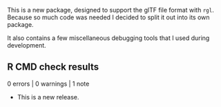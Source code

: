This is a new package, designed to support the glTF file
format with `rgl`.  Because so much code was needed I decided
to split it out into its own package.

It also contains a few miscellaneous debugging tools that
I used during development.

## R CMD check results

0 errors | 0 warnings | 1 note

* This is a new release.
